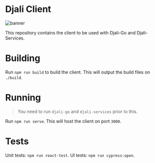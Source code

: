 # Djali Client

![banner](https://i.imgur.com/uWoageJ.png)

This repository contains the client to be used with Djali-Go and Djali-Services.

# Building

Run `npm run build` to build the client. This will output the build files on `./build`.

# Running

> You need to run `djali-go` and `djali-services` prior to this.

Run `npm run serve`. 
This will host the client on port `3000`.

# Tests

Unit tests: `npm run react-test`.
UI tests: `npm run cypress:open`.